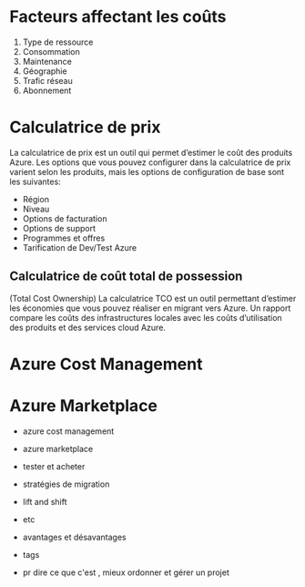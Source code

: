 # Facteurs affectant les coûts
1. Type de ressource
2. Consommation
3. Maintenance
4. Géographie
5. Trafic réseau
6. Abonnement

# Calculatrice de prix
La calculatrice de prix est un outil qui permet d’estimer le coût des produits Azure. Les options que vous pouvez configurer dans la calculatrice de prix varient selon les produits, mais les options de configuration de base sont les suivantes:

- Région
- Niveau
- Options de facturation
- Options de support
- Programmes et offres
- Tarification de Dev/Test Azure

## Calculatrice de coût total de possession
(Total Cost Ownership)
La calculatrice TCO est un outil permettant d’estimer les économies que vous pouvez réaliser en migrant vers Azure. Un rapport compare les coûts des infrastructures locales avec les coûts d’utilisation des produits et des services cloud Azure.


# Azure Cost Management
# Azure Marketplace


- azure cost management
- azure marketplace

- tester et acheter

- stratégies de migration

- lift and shift
- etc
- avantages et désavantages

- tags

- pr dire ce que c'est , mieux ordonner et gérer un projet